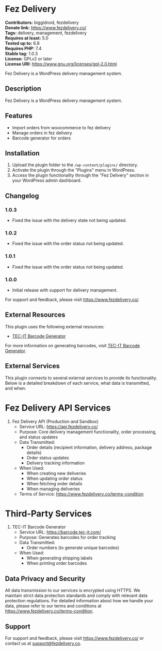 # Fez Delivery #
**Contributors:** biggidroid, fezdelivery  
**Donate link:** https://www.fezdelivery.co/  
**Tags:** delivery, management, fezdelivery  
**Requires at least:** 5.0  
**Tested up to:** 6.8  
**Requires PHP:** 7.4  
**Stable tag:** 1.0.3  
**License:** GPLv2 or later  
**License URI:** https://www.gnu.org/licenses/gpl-2.0.html  

Fez Delivery is a WordPress delivery management system.

## Description ##

Fez Delivery is a WordPress delivery management system.

## Features ##

-   Import orders from woocommerce to fez delivery
-   Manage orders in fez delivery
-   Barcode generator for orders

## Installation ##

1. Upload the plugin folder to the `/wp-content/plugins/` directory.
2. Activate the plugin through the "Plugins" menu in WordPress.
3. Access the plugin functionality through the "Fez Delivery" section in your WordPress admin dashboard.



## Changelog ##

### 1.0.3 ###

-   Fixed the issue with the delivery state not being updated.

### 1.0.2 ###

-   Fixed the issue with the order status not being updated.

### 1.0.1 ###

-   Fixed the issue with the order status not being updated.

### 1.0.0 ###

-   Initial release with support for delivery management.

For support and feedback, please visit https://www.fezdelivery.co/.

## External Resources ##

This plugin uses the following external resources:

-   [TEC-IT Barcode Generator](https://barcode.tec-it.com/)

For more information on generating barcodes, visit [TEC-IT Barcode Generator](https://barcode.tec-it.com/).

## External Services ##

This plugin connects to several external services to provide its functionality. Below is a detailed breakdown of each service, what data is transmitted, and when:

# Fez Delivery API Services #

1. Fez Delivery API (Production and Sandbox)
   - Service URL: https://api.fezdelivery.co/
   - Purpose: Core delivery management functionality, order processing, and status updates
   - Data Transmitted:
     * Order details (recipient information, delivery address, package details)
     * Order status updates
     * Delivery tracking information
   - When Used:
     * When creating new deliveries
     * When updating order status
     * When fetching order details
     * When managing deliveries
   - Terms of Service: https://www.fezdelivery.co/terms-condition

# Third-Party Services #

1. TEC-IT Barcode Generator
   - Service URL: https://barcode.tec-it.com/
   - Purpose: Generates barcodes for order tracking
   - Data Transmitted:
     * Order numbers (to generate unique barcodes)
   - When Used:
     * When generating shipping labels
     * When printing order barcodes

## Data Privacy and Security ##

All data transmission to our services is encrypted using HTTPS. We maintain strict data protection standards and comply with relevant data protection regulations. For detailed information about how we handle your data, please refer to our terms and conditions at https://www.fezdelivery.co/terms-condition.

## Support ##

For support and feedback, please visit https://www.fezdelivery.co/ or contact us at support@fezdelivery.co.


